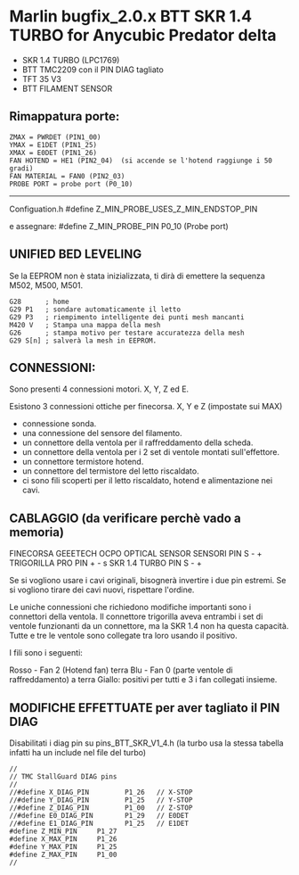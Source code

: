 # Marlin bugfix_2.0.x BTT SKR 1.4 TURBO for Anycubic Predator delta

* SKR 1.4 TURBO (LPC1769)
* BTT TMC2209 con il PIN DIAG tagliato
* TFT 35 V3
* BTT FILAMENT SENSOR


## Rimappatura porte:

```
ZMAX = PWRDET (PIN1_00)
YMAX = E1DET (PIN1_25)
XMAX = E0DET (PIN1_26)
FAN HOTEND = HE1 (PIN2_04)  (si accende se l'hotend raggiunge i 50 gradi)
FAN MATERIAL = FAN0 (PIN2_03)
PROBE PORT = probe port (P0_10)
```

---
Configuation.h
#define Z_MIN_PROBE_USES_Z_MIN_ENDSTOP_PIN

e assegnare:
#define Z_MIN_PROBE_PIN P0_10 (Probe port)



## UNIFIED BED LEVELING
Se la EEPROM non è stata inizializzata, ti dirà di emettere la sequenza M502, M500, M501.
```
G28      ; home
G29 P1   ; sondare automaticamente il letto
G29 P3   ; riempimento intelligente dei punti mesh mancanti
M420 V   ; Stampa una mappa della mesh
G26      ; stampa motivo per testare accuratezza della mesh
G29 S[n] ; salverà la mesh in EEPROM.
```

## CONNESSIONI:

Sono presenti 4 connessioni motori. X, Y, Z ed E.

Esistono 3 connessioni ottiche per finecorsa. X, Y e Z (impostate sui MAX)

- connessione sonda.
- una connessione del sensore del filamento.
- un connettore della ventola per il raffreddamento della scheda.
- un connettore della ventola per i 2 set di ventole montati sull'effettore.
- un connettore termistore hotend.
- un connettore del termistore del letto riscaldato.
- ci sono fili scoperti per il letto riscaldato, hotend e alimentazione nei cavi.



## CABLAGGIO (da verificare perchè vado a memoria)

FINECORSA GEEETECH OCPO OPTICAL SENSOR
SENSORI        PIN S - +
TRIGORILLA PRO PIN + - s
SKR 1.4 TURBO  PIN S - +

Se si vogliono usare i cavi originali, bisognerà invertire i due pin estremi.
Se si vogliono tirare dei cavi nuovi, rispettare l'ordine.

Le uniche connessioni che richiedono modifiche importanti sono i connettori della ventola. Il connettore trigorilla aveva entrambi i set di ventole funzionanti da un connettore, ma la SKR 1.4 non ha questa capacità. Tutte e tre le ventole sono collegate tra loro usando il positivo.

I fili sono i seguenti:

Rosso - Fan 2 (Hotend fan) terra
Blu - Fan 0 (parte ventole di raffreddamento) a terra
Giallo: positivi per tutti e 3 i fan collegati insieme.

## MODIFICHE EFFETTUATE per aver tagliato il PIN DIAG 

Disabilitati i diag pin su pins_BTT_SKR_V1_4.h (la turbo usa la stessa tabella infatti ha un include nel file del turbo) 
```
//
// TMC StallGuard DIAG pins
//
//#define X_DIAG_PIN         P1_26   // X-STOP
//#define Y_DIAG_PIN         P1_25   // Y-STOP
//#define Z_DIAG_PIN         P1_00   // Z-STOP
//#define E0_DIAG_PIN        P1_29   // E0DET
//#define E1_DIAG_PIN        P1_25   // E1DET
#define Z_MIN_PIN     P1_27
#define X_MAX_PIN     P1_26
#define Y_MAX_PIN     P1_25
#define Z_MAX_PIN     P1_00
//
```



